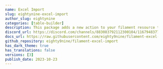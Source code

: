 ```yaml
---
name: Excel Import
slug: eightynine-excel-import
author_slug: eightynine
categories: [table-builder]
description: This package adds a new action to your filament resource table, allowing you to easily import data to your model from excel files.
discord_url: https://discord.com/channels/883083792112300104/1167948377330303123
docs_url: https://raw.githubusercontent.com/eighty9nine/filament-excel-import/3.x/README.md
github_repository: eighty9nine/filament-excel-import
has_dark_theme: true
has_translations: false
versions: [3]
publish_date: 2023-10-23
---
```

